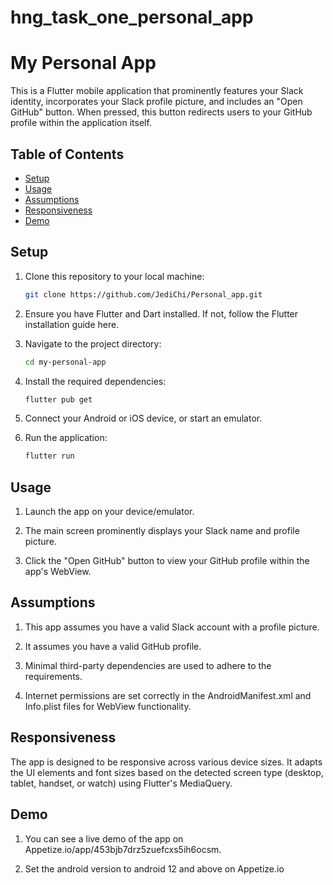 # hng_task_one_personal_app

# My Personal App

This is a Flutter mobile application that prominently features your Slack identity, incorporates your Slack profile picture, and includes an "Open GitHub" button. When pressed, this button redirects users to your GitHub profile within the application itself.

## Table of Contents

- [Setup](#setup)
- [Usage](#usage)
- [Assumptions](#assumptions)
- [Responsiveness](#responsiveness)
- [Demo](#demo)

## Setup

1. Clone this repository to your local machine:

   ```bash
   git clone https://github.com/JediChi/Personal_app.git

2. Ensure you have Flutter and Dart installed. If not, follow the Flutter installation guide here.

3. Navigate to the project directory:

    ```bash
    cd my-personal-app

4. Install the required dependencies:
    ```bash
    flutter pub get

5. Connect your Android or iOS device, or start an emulator.

6. Run the application:
    ```bash
    flutter run

## Usage

1. Launch the app on your device/emulator.

2. The main screen prominently displays your Slack name and profile picture.

3. Click the "Open GitHub" button to view your GitHub profile within the app's WebView.

## Assumptions

1. This app assumes you have a valid Slack account with a profile picture.

2. It assumes you have a valid GitHub profile.

3. Minimal third-party dependencies are used to adhere to the requirements.

4. Internet permissions are set correctly in the AndroidManifest.xml and Info.plist files for WebView functionality.

## Responsiveness

The app is designed to be responsive across various device sizes. It adapts the UI elements and font sizes based on the detected screen type (desktop, tablet, handset, or watch) using Flutter's MediaQuery.

## Demo

1. You can see a live demo of the app on Appetize.io/app/453bjb7drz5zuefcxs5ih6ocsm.

2. Set the android version to android 12 and above on Appetize.io









